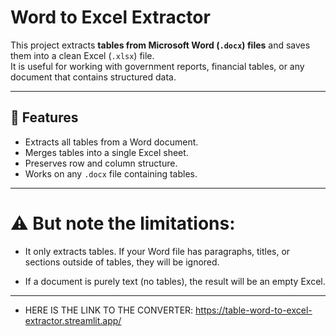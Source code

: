 # Word to Excel Extractor

This project extracts **tables from Microsoft Word (`.docx`) files** and saves them into a clean Excel (`.xlsx`) file.  
It is useful for working with government reports, financial tables, or any document that contains structured data.

---

## 🚀 Features
- Extracts all tables from a Word document.
- Merges tables into a single Excel sheet.
- Preserves row and column structure.
- Works on any `.docx` file containing tables.

---

# ⚠️ But note the limitations:

- It only extracts tables. If your Word file has paragraphs, titles, or sections outside of tables, they will be ignored.

- If a document is purely text (no tables), the result will be an empty Excel.

---

- HERE IS THE LINK TO THE CONVERTER: https://table-word-to-excel-extractor.streamlit.app/


